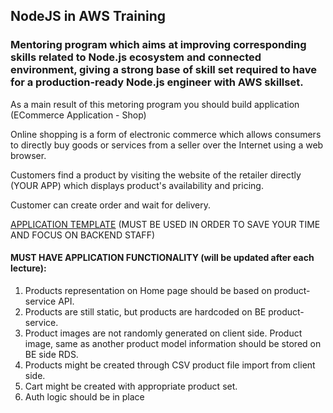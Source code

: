 ## NodeJS in AWS Training

### Mentoring program which aims at improving corresponding skills related to Node.js ecosystem and connected environment, giving a strong base of skill set required to have for a production-ready Node.js engineer with AWS skillset. 

As a main result of this metoring program you should build application (ECommerce Application - Shop)

Online shopping is a form of electronic commerce which allows consumers to directly buy goods or services from a seller over the Internet using a web browser.  
 
Customers find a product by visiting the website of the retailer directly (YOUR APP) which displays product's availability and pricing.  

Customer can create order and wait for delivery.

[APPLICATION TEMPLATE](https://github.com/rolling-scopes-school/nodejs-aws-fe) (MUST BE USED IN ORDER TO SAVE YOUR TIME AND FOCUS ON BACKEND STAFF)


#### MUST HAVE APPLICATION FUNCTIONALITY (will be updated after each lecture): 
 
1. Products representation on Home page should be based on product-service API.
2. Products are still static, but products are hardcoded on BE product-service.
3. Product images are not randomly generated on client side. Product image, same as another product model information should be stored on BE side RDS.
4. Products might be created through CSV product file import from client side.
5. Cart might be created with appropriate product set.
6. Auth logic should be in place 

